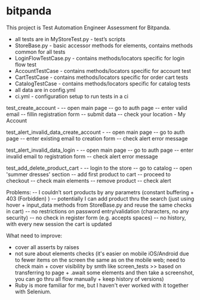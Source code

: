 # bitpanda
This project is Test Automation Engineer Assessment for Bitpanda.
- all tests are in MyStoreTest.py - test’s scripts
- StoreBase.py - basic accessor methods for elements, contains methods common for all tests
- LoginFlowTestCase.py - contains methods/locators specific for login flow test
- AccountTestCase - contains methods/locators specific for account test
- CartTestCase - contains methods/locators specific for order cart tests
- CatalogTestCase - contains methods/locators specific for catalog tests
- all data are in config.yml
- ci.yml - configuration setup to run tests in a ci


test_create_account - 
-- open main page
-- go to auth page
-- enter valid email
-- fillin registration form
-- submit data
-- check your location - My Account

test_alert_invalid_data_create_account -
-- open main page
-- go to auth page
-- enter existing email to creation form
-- check alert error message

test_alert_invalid_data_login -
-- open main page
-- go to auth page
-- enter invalid email to registration form
-- check alert error message

test_add_delete_product_cart - 
-- login to the store
-- go to catalog
-- open 'summer dresses' section
-- add first product to cart
-- proceed to checkout
-- check main elements
-- remove product
-- check alert 


Problems:
-- I couldn’t sort products by any parametrs (constant buffering + 403 (Forbidden) )
-- potentially I can add product thru the search (just using hover + input_data methods from StoreBase.py and reuse the same checks in cart)
-- no restrictions on password entry/validation (characters, no any security)
-- no check in register form (e.g. accepts spaces)
-- no history, with every new session the cart is updated



What need to improve:
- cover all asserts by raises
- not sure about elements checks (it's easier on mobile iOS/Android due to fewer items on the screen the same as on the mobile web; need to check main + cover visibility by smth like screen_tests >> based on transferring to page + .await some elements and then take a screenshot, you can go thru all flow manually + keep history of versions)
- Ruby is more familiar for me, but I haven't ever worked with it together with Selenium.
